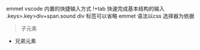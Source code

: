 emmet vscode 内置的快捷输入方式
!+tab 快速完成基本结构的输入
.keys>.key>div+span.sound
div 标签可以省略
emmet 语法以css 选择器为依据
> 子元素
+ 兄弟元素